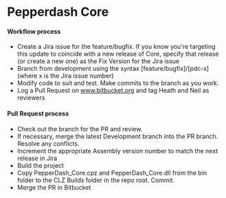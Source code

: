 # Pepperdash Core

#### Workflow process

- Create a Jira issue for the feature/bugfix.  If you know you're targeting this update to coincide with a new release of Core, specify that release (or create a new one) as the Fix Version for the Jira issue
- Branch from development using the syntax [feature/bugfix]/[pdc-x] (where x is the Jira issue number)
- Modify code to suit and test.  Make commits to the branch as you work.
- Log a Pull Request on www.bitbucket.org and tag Heath and Neil as reviewers

#### Pull Request process

- Check out the branch for the PR and review.
- If necessary, merge the latest Development branch into the PR branch.  Resolve any conflicts.
- Increment the appropriate Assembly version number to match the next release in Jira
- Build the project
- Copy PepperDash_Core.cpz and PepperDash_Core.dll from the bin folder to the CLZ Builds folder in the repo root.  Commit.
- Merge the PR in Bitbucket


